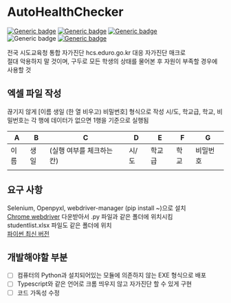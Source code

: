 # AutoHealthChecker
[![Generic badge](https://img.shields.io/badge/Language-Python3-3776AB?logo=python&style=flat-square)](https://python.org)
[![Generic badge](https://img.shields.io/badge/Webdriver-Chrome-4285F4?logo=google-chrome)](https://sites.google.com/a/chromium.org/chromedriver/)
[![Generic badge](https://img.shields.io/badge/Module-Selenium-43b02a)](https://selenium.dev)  
![Generic badge](https://img.shields.io/github/last-commit/awesomeselenium/Autohealthchecker)
[![Generic badge](https://img.shields.io/badge/contributor-Minsung--Kang--SHR-007ACC)](https://github.com/Minsung-Kang-SHR)  

전국 시도교육청 통합 자가진단 hcs.eduro.go.kr 대응 자가진단 매크로  
절대 악용하지 말 것이며, 구두로 모든 학생의 상태를 물어본 후 자원이 부족할 경우에 사용할 것

## 엑셀 파일 작성 
끊기지 않게 [이름 생일 (한 열 비우고) 비밀번호] 형식으로 작성 
시/도, 학교급, 학교, 비밀번호는 각 행에 데이터가 없으면 1행을 기준으로 실행됨

|A|B|C|D|E|F|G|
|----|----|----|----|----|----|----|
|이름|생일|(실행 여부를 체크하는 칸)|시/도|학교급|학교|비밀번호|
||||||||

## 요구 사항
Selenium, Openpyxl, webdriver-manager (pip install ~)으로 설치  
[Chrome webdriver](https://chromedriver.chromium.org/downloads) 다운받아서 .py 파일과 같은 폴더에 위치시킴  
studentlist.xlsx 파일도 같은 폴더에 위치  
[파이썬 최신 버전](https://www.python.org/downloads/)

## 개발해야할 부분 
- [ ] 컴퓨터의 Python과 설치되어있는 모듈에 의존하지 않는 EXE 형식으로 배포
- [ ] Typescript와 같은 언어로 크롬 띄우지 않고 자가진단 할 수 있게 구현
- [ ] 코드 가독성 수정
